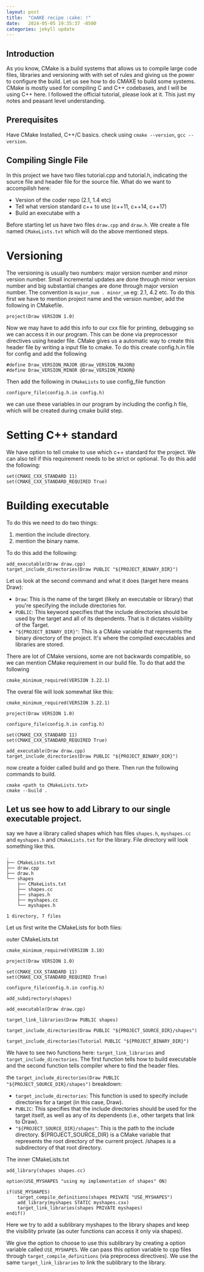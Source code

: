 ```yaml
---
layout: post
title:  "CmAKE recipe :cake: !"
date:   2024-05-05 19:35:37 -0500
categories: jekyll update
---
```

## Introduction
As you know, CMake is a build systems that allows us to compile large code files, libraries and versioning with
with set of rules and giving us the power to configure the build. Let us see how to do CMAKE to build some systems. CMake is mostly used for compiling C and C++ codebases, and I will be using C++ here.
I followed the official tutorial, please look at it. This just my notes and peasant level understanding.

## Prerequisites
Have CMake Installed, C++/C basics. check using `cmake --version`, `gcc --version`.

## Compiling Single File
In this project we have two files tutorial.cpp and tutorial.h, indicating the source file and header file for the source file. What do we want to accompilish here:
- Version of the coder repo (2.1, 1.4 etc)
- Tell what version standard c++ to use (c++11, c++14, c++17)
- Build an executabe with a 

Before starting let us have two files `draw.cpp` and `draw.h`. We create a file named `CMakeLists.txt` which will do the above mentioned steps.

# Versioning
The versioning is usually two numbers: major version number and minor version number. Small incremental updates are done through minor version number and big substantial changes are done through major version number. The convention is `major_num . minor_um` eg: 2.1, 4.2 etc. To do this first we have to mention project name and the version number, add the following in CMakefile.
```
project(Draw VERSION 1.0)
```
Now we may have to add this info to our cxx file for printing, debugging so we can access it in our program. This can be done via preprocessor directives using header file. CMake gives us a automatic way to create this header file by writing a input file to cmake. To do this create config.h.in file for config and add the following
```
#define Draw_VERSION_MAJOR @Draw_VERSION_MAJOR@
#define Draw_VERSION_MINOR @Draw_VERSION_MINOR@
```
Then add the following in `CMakeLists` to use config_file function
```
configure_file(config.h.in config.h)
```

we can use these variables in our program by including the config.h file, which will be created during cmake build step.

# Setting C++ standard
We have option to tell cmake to use which c++ standard for the project. We can also tell if this requirement needs to be strict or optional. To do this add the following:
```
set(CMAKE_CXX_STANDARD 11)
set(CMAKE_CXX_STANDARD_REQUIRED True)
```

# Building executable
To do this we need to do two things:
1. mention the include directory.
2. mention the binary name.

To do this add the following:
```
add_executable(Draw draw.cpp)
target_include_directories(Draw PUBLIC "${PROJECT_BINARY_DIR}")
```
Let us look at the second command and what it does (target here means Draw):
- `Draw`: This is the name of the target (likely an executable or library) that you're specifying the include directories for.
- `PUBLIC`: This keyword specifies that the include directories should be used by the target and all of its dependents. That is it dictates visibility of the Target.
- `"${PROJECT_BINARY_DIR}"`: This is a CMake variable that represents the binary directory of the project. It's where the compiled executables and libraries are stored.

There are lot of CMake versions, some are not backwards compatible, so we can mention CMake requirement in our build file. To do that add the following
```
cmake_minimum_required(VERSION 3.22.1)
```

The overal file will look somewhat like this:
```
cmake_minimum_required(VERSION 3.22.1)

project(Draw VERSION 1.0)

configure_file(config.h.in config.h)

set(CMAKE_CXX_STANDARD 11)
set(CMAKE_CXX_STANDARD_REQUIRED True)

add_executable(Draw draw.cpp)
target_include_directories(Draw PUBLIC "${PROJECT_BINARY_DIR}")
```

now create a folder called build and go there. Then run the following commands to build.
```
cmake <path to CMakeLists.txt>
cmake --build .
```

## Let us see how to add Library to our single executable project.

say we have a library called shapes which has files `shapes.h`, `myshapes.cc` and `myshapes.h` and `CMakeLists.txt` for the library. File directory will look something like this.

```
.
├── CMakeLists.txt
├── draw.cpp
├── draw.h
└── shapes
    ├── CMakeLists.txt
    ├── shapes.cc
    ├── shapes.h
    ├── myshapes.cc
    └── myshapes.h

1 directory, 7 files
```

Let us first write the CMakeLists for both files:

outer CMakeLists.txt
```
cmake_minimum_required(VERSION 3.10)

project(Draw VERSION 1.0)

set(CMAKE_CXX_STANDARD 11)
set(CMAKE_CXX_STANDARD_REQUIRED True)

configure_file(config.h.in config.h)

add_subdirectory(shapes)

add_executable(Draw draw.cpp)

target_link_libraries(Draw PUBLIC shapes)    

target_include_directories(Draw PUBLIC "${PROJECT_SOURCE_DIR}/shapes")

target_include_directories(Tutorial PUBLIC "${PROJECT_BINARY_DIR}")

```

We have to see two functions here: `target_link_libraries` and `target_include_directories`. The first function tells how to build executable and the second function tells compiler where to find the header files.

the `target_include_directories(Draw PUBLIC "${PROJECT_SOURCE_DIR}/shapes")` breakdown:
- `target_include_directories`: This function is used to specify include directories for a target (in this case, Draw).
- `PUBLIC`: This specifies that the include directories should be used for the target itself, as well as any of its dependents (i.e., other targets that link to Draw).
- `"${PROJECT_SOURCE_DIR}/shapes"`: This is the path to the include directory. ${PROJECT_SOURCE_DIR} is a CMake variable that represents the root directory of the current project. /shapes is a subdirectory of that root directory.

The inner CMakeLists.txt
```
add_library(shapes shapes.cc)

option(USE_MYSHAPES "using my implementation of shapes" ON) 

if(USE_MYSHAPES)
    target_compile_definitions(shapes PRIVATE "USE_MYSHAPES")
    add_library(myshapes STATIC myshapes.cxx)
    target_link_libraries(shapes PRIVATE myshapes)
endif()
```
Here we try to add a sublibrary myshapes to the library shapes and keep the visibility private (as outer functions can access it only via shapes).

We give the option to choose to use this sublibrary by creating a option variable called `USE_MYSHAPES`. We can pass this option variable to cpp files through `target_compile_definitions` (via preprocess directives). We use the same `target_link_libraries` to link the sublibrary to the library.
